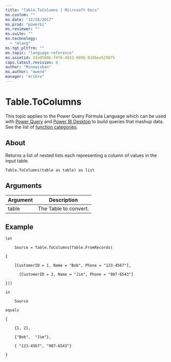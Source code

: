 ```yaml
---
title: "Table.ToColumns | Microsoft Docs"
ms.custom: ""
ms.date: "12/28/2017"
ms.prod: "powerbi"
ms.reviewer: ""
ms.suite: ""
ms.technology: 
  - "mlang"
ms.tgt_pltfrm: ""
ms.topic: "language-reference"
ms.assetid: 24a0580b-f4f6-4012-8896-82d6ee529875
caps.latest.revision: 8
author: "Minewiskan"
ms.author: "owend"
manager: "erikre"
---
```

# Table.ToColumns
This topic applies to the Power Query Formula Language which can be used with [Power Query](https://support.office.com/article/Introduction-to-Microsoft-Power-Query-for-Excel-6E92E2F4-2079-4E1F-BAD5-89F6269CD605) and [Power BI Desktop](http://go.microsoft.com/fwlink/p/?LinkId=618607) to build queries that mashup data. See the list of [function categories](https://msdn.microsoft.com/en-us/library/mt211003.aspx).  
  
## About  
Returns a list of nested lists each representing a column of values in the input table.  
  
```  
Table.ToColumns(table as table) as list  
```  
  
## Arguments  
  
|Argument|Description|  
|------------|---------------|  
|table|The Table to convert.|  
  
## Example  
  
```  
let  
  
    Source = Table.ToColumns(Table.FromRecords(  
  
{  
  
    [CustomerID = 1, Name = "Bob", Phone = "123-4567"],  
  
      [CustomerID = 2, Name = "Jim", Phone = "987-6543"]  
  
}))  
  
in  
  
    Source  
  
equals  
  
{  
  
    {1, 2},  
  
    {"Bob",  "Jim"},  
  
    { "123-4567", "987-6543"}  
  
}  
```  
